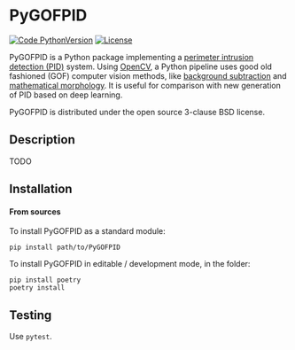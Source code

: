 # PyGOFPID

[![Code PythonVersion](https://img.shields.io/badge/python-3.7+-blue)](https://img.shields.io/badge/python-3.7+-blue)
[![License](https://img.shields.io/badge/licence-BSD--3--Clause-green)](https://img.shields.io/badge/license-BSD--3--Clause-green)

PyGOFPID is a Python package implementing a
[perimeter intrusion detection (PID)](https://www.mdpi.com/1424-8220/22/9/3601)
system.
Using [OpenCV](https://github.com/opencv/opencv-python), a Python pipeline uses
good old fashioned (GOF) computer vision methods, like
[background subtraction](https://en.wikipedia.org/wiki/Foreground_detection#Background_subtraction)
and [mathematical morphology](https://en.wikipedia.org/wiki/Mathematical_morphology).
It is useful for comparison with new generation of PID based on deep learning.

PyGOFPID is distributed under the open source 3-clause BSD license.

## Description

TODO


## Installation

#### From sources

To install PyGOFPID as a standard module:
```shell 
pip install path/to/PyGOFPID
```

To install PyGOFPID in editable / development mode, in the folder:
```shell
pip install poetry
poetry install
```

## Testing

Use `pytest`.

